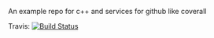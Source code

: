 An example repo for c++ and services for github like coverall

Travis: [![Build Status](https://travis-ci.org/Miguellissimo/CppGithubTest.svg?branch=master)](https://travis-ci.org/Miguellissimo/CppGithubTest)